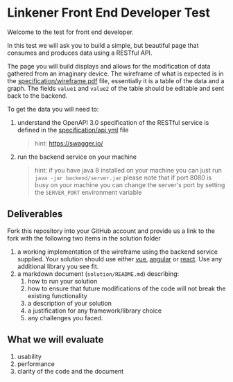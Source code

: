 # Linkener Front End Developer Test

Welcome to the test for front end developer.

In this test we will ask you to build a simple, but beautiful page that consumes and produces data using a RESTful API.

The page you will build displays and allows for the modification of data gathered from an imaginary device. The wireframe of what is expected is in the [specification/wireframe.pdf](./specification/wireframe.pdf) file, essentially it is a table of the data and a graph. The fields `value1` and `value2` of the table should be editable and sent back to the backend.

To get the data you will need to:
1) understand the OpenAPI 3.0 specification of the RESTful service is defined in the [specification/api.yml](./specification/api.yaml) file
   > hint: https://swagger.io/
2) run the backend service on your machine
   > hint: if you have java 8 installed on your machine you can just run `java -jar backend/server.jar` please note that if port 8080 is busy on your machine you can change the server's port by setting the `SERVER_PORT` environment variable
 
## Deliverables
 
Fork this repository into your GitHub account and provide us a link to the fork with the following two items in the solution folder
1) a working implementation of the wireframe using the backend service supplied. Your solution should use either [vue](https://vuejs.org/), [angular](https://angular.io/) or [react](https://reactjs.org/). Use any additional library you see fit.
2) a markdown document (`solution/README.md`) describing:
    1) how to run your solution
    2) how to ensure that future modifications of the code will not break the existing functionality
    3) a description of your solution
    4) a justification for any framework/library choice
    5) any challenges you faced.

## What we will evaluate

1) usability
2) performance   
3) clarity of the code and the document
